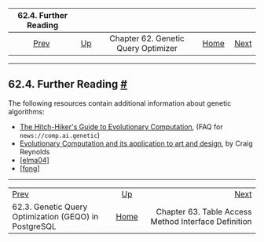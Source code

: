 

|                                62.4. Further Reading                                |                                                       |                                     |                                                       |                                                                              |
| :---------------------------------------------------------------------------------: | :---------------------------------------------------- | :---------------------------------: | ----------------------------------------------------: | ---------------------------------------------------------------------------: |
| [Prev](geqo-pg-intro.html "62.3. Genetic Query Optimization (GEQO) in PostgreSQL")  | [Up](geqo.html "Chapter 62. Genetic Query Optimizer") | Chapter 62. Genetic Query Optimizer | [Home](index.html "PostgreSQL 17devel Documentation") |  [Next](tableam.html "Chapter 63. Table Access Method Interface Definition") |

***

## 62.4. Further Reading [#](#GEQO-BIBLIO)

The following resources contain additional information about genetic algorithms:

* [The Hitch-Hiker's Guide to Evolutionary Computation](http://www.faqs.org/faqs/ai-faq/genetic/part1/), (FAQ for `news://comp.ai.genetic`)
* [Evolutionary Computation and its application to art and design](https://www.red3d.com/cwr/evolve.html), by Craig Reynolds
* [\[elma04\]](biblio.html#ELMA04 "Fundamentals of Database Systems")
* [\[fong\]](biblio.html#FONG "The design and implementation of the POSTGRES query optimizer")

***

|                                                                                     |                                                       |                                                                              |
| :---------------------------------------------------------------------------------- | :---------------------------------------------------: | ---------------------------------------------------------------------------: |
| [Prev](geqo-pg-intro.html "62.3. Genetic Query Optimization (GEQO) in PostgreSQL")  | [Up](geqo.html "Chapter 62. Genetic Query Optimizer") |  [Next](tableam.html "Chapter 63. Table Access Method Interface Definition") |
| 62.3. Genetic Query Optimization (GEQO) in PostgreSQL                               | [Home](index.html "PostgreSQL 17devel Documentation") |                         Chapter 63. Table Access Method Interface Definition |
